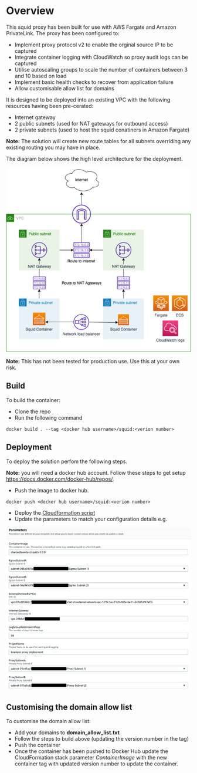 # Overview

This squid proxy has been built for use with AWS Fargate and Amazon PrivateLink. The proxy has been configured to:

- Implement proxy protocol v2 to enable the orginal source IP to be captured
- Integrate container logging with CloudWatch so proxy audit logs can be captured
- Utilise autoscaling groups to scale the number of containers between 3 and 10 based on load
- Implement basic health checks to recover from application failure
- Allow customisable allow list for domains

It is designed to be deployed into an existing VPC with the following resources having been pre-cerated:

- Internet gateway
- 2 public subnets (used for NAT gateways for outbound access)
- 2 private subnets (used to host the squid conatiners in Amazon Fargate)

**Note:** The solution will create new route tables for all subnets overriding any existing routing you may have in place.

The diagram below shows the high level architecture for the deployment.

![squid architecture](images/squid-proxy.png)

**Note:** This has not been tested for production use. Use this at your own risk.

## Build

To build the container:

- Clone the repo
- Run the following command
```
docker build . --tag <docker hub username>/squid:<verion number>
```

## Deployment

To deploy the solution perfom the following steps.

**Note:** you will need a docker hub account. Follow these steps to get setup https://docs.docker.com/docker-hub/repos/.

- Push the image to docker hub.
```
docker push <docker hub username>/squid:<verion number>
```
- Deploy the [Cloudformation script](cloudformation/example-proxy-product.yaml)
- Update the parameters to match your configuration details e.g.

![cf params](images/cf-squid.png)

## Customising the domain allow list

To customise the domain allow list:
- Add your domains to **domain_allow_list.txt** 
- Follow the steps to build above (updating the version number in the tag)
- Push the container
- Once the container has been pushed to Docker Hub update the CloudFormation stack parameter *ContainerImage* with the new container tag with updated version number to update the container.
